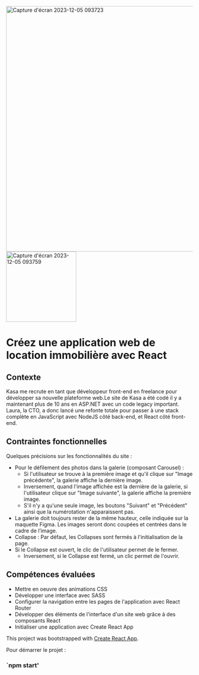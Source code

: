 
<img width="661" alt="Capture d'écran 2023-12-05 093723" src="https://github.com/NicolasM-83200/OC-projet6-Kasa-location-immo/assets/130040163/dc0c17d4-e35c-4537-9720-b484e14e7bb3">

<img width="189" alt="Capture d'écran 2023-12-05 093759" src="https://github.com/NicolasM-83200/OC-projet6-Kasa-location-immo/assets/130040163/c9d12ffc-518f-4cf6-9d74-e2c02331acda">

# Créez une application web de location immobilière avec React

## Contexte
Kasa me recrute en tant que développeur front-end en freelance pour développer sa nouvelle plateforme web.Le site de Kasa a été codé il y a maintenant plus de 10 ans en ASP.NET avec un code legacy important. Laura, la CTO, a donc lancé une refonte totale pour passer à une stack complète en JavaScript avec NodeJS côté back-end, et React côté front-end.

## Contraintes fonctionnelles

Quelques précisions sur les fonctionnalités du site :

- Pour le défilement des photos dans la galerie (composant Carousel) :
  - Si l'utilisateur se trouve à la première image et qu'il clique sur "Image précédente", la galerie affiche la dernière image.
  - Inversement, quand l'image affichée est la dernière de la galerie, si l'utilisateur clique sur "Image suivante", la galerie affiche la première image.
  - S'il n'y a qu'une seule image, les boutons "Suivant" et "Précédent" ainsi que la numérotation n'apparaissent pas.
- La galerie doit toujours rester de la même hauteur, celle indiquée sur la maquette Figma. Les images seront donc coupées et centrées dans le cadre de l’image.
- Collapse : Par défaut, les Collapses sont fermés à l'initialisation de la page. 
- Si le Collapse est ouvert, le clic de l'utilisateur permet de le fermer.
  - Inversement, si le Collapse est fermé, un clic permet de l'ouvrir.

## Compétences évaluées

- Mettre en oeuvre des animations CSS
- Développer une interface avec SASS
- Configurer la navigation entre les pages de l'application avec React Router
- Développer des éléments de l'interface d'un site web grâce à des composants React
- Initialiser une application avec Create React App

This project was bootstrapped with [Create React App](https://github.com/facebook/create-react-app).

Pour démarrer le projet :

### `npm start'
